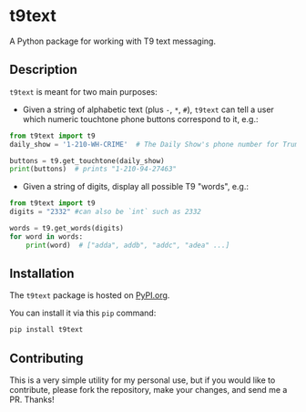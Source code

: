# t9text
A Python package for working with T9 text messaging.

## Description
`t9text` is meant for two main purposes:
- Given a string of alphabetic text (plus `-`, `*`, `#`), `t9text` can tell a user which numeric touchtone phone buttons correspond to it, e.g.:
```python
from t9text import t9
daily_show = '1-210-WH-CRIME'  # The Daily Show's phone number for Trump to confess his crimes to :-)

buttons = t9.get_touchtone(daily_show)
print(buttons)  # prints "1-210-94-27463"
```

- Given a string of digits, display all possible T9 "words", e.g.:
```python
from t9text import t9
digits = "2332" #can also be `int` such as 2332

words = t9.get_words(digits)
for word in words:
    print(word)  # ["adda", addb", "addc", "adea" ...]
```

## Installation
The `t9text` package is hosted on [PyPI.org](https://pypi.org/project/t9text/).

You can install it via this `pip` command:
```bash
pip install t9text
```

## Contributing
This is a very simple utility for my personal use, but if you would like to contribute, please fork the repository, make your changes, and send me a PR. Thanks!
